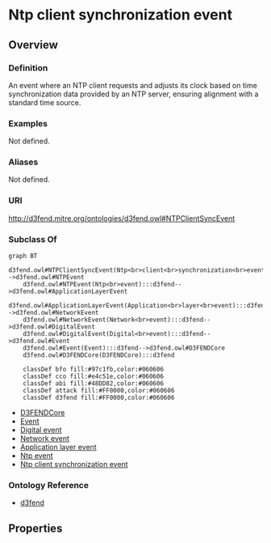 # Ntp client synchronization event

## Overview

### Definition
An event where an NTP client requests and adjusts its clock based on time synchronization data provided by an NTP server, ensuring alignment with a standard time source.

### Examples
Not defined.

### Aliases
Not defined.

### URI
http://d3fend.mitre.org/ontologies/d3fend.owl#NTPClientSyncEvent

### Subclass Of
```mermaid
graph BT
    d3fend.owl#NTPClientSyncEvent(Ntp<br>client<br>synchronization<br>event):::d3fend-->d3fend.owl#NTPEvent
    d3fend.owl#NTPEvent(Ntp<br>event):::d3fend-->d3fend.owl#ApplicationLayerEvent
    d3fend.owl#ApplicationLayerEvent(Application<br>layer<br>event):::d3fend-->d3fend.owl#NetworkEvent
    d3fend.owl#NetworkEvent(Network<br>event):::d3fend-->d3fend.owl#DigitalEvent
    d3fend.owl#DigitalEvent(Digital<br>event):::d3fend-->d3fend.owl#Event
    d3fend.owl#Event(Event):::d3fend-->d3fend.owl#D3FENDCore
    d3fend.owl#D3FENDCore(D3FENDCore):::d3fend
    
    classDef bfo fill:#97c1fb,color:#060606
    classDef cco fill:#e4c51e,color:#060606
    classDef abi fill:#48DD82,color:#060606
    classDef attack fill:#FF0000,color:#060606
    classDef d3fend fill:#FF0000,color:#060606
```

- [D3FENDCore](/docs/ontology/reference/model/D3FENDCore/D3FENDCore.md)
- [Event](/docs/ontology/reference/model/D3FENDCore/Event/Event.md)
- [Digital event](/docs/ontology/reference/model/D3FENDCore/Event/Digital%20event/Digital%20event.md)
- [Network event](/docs/ontology/reference/model/D3FENDCore/Event/Digital%20event/Network%20event/Network%20event.md)
- [Application layer event](/docs/ontology/reference/model/D3FENDCore/Event/Digital%20event/Network%20event/Application%20layer%20event/Application%20layer%20event.md)
- [Ntp event](/docs/ontology/reference/model/D3FENDCore/Event/Digital%20event/Network%20event/Application%20layer%20event/Ntp%20event/Ntp%20event.md)
- [Ntp client synchronization event](/docs/ontology/reference/model/D3FENDCore/Event/Digital%20event/Network%20event/Application%20layer%20event/Ntp%20event/Ntp%20client%20synchronization%20event/Ntp%20client%20synchronization%20event.md)


### Ontology Reference
- [d3fend](http://d3fend.mitre.org/ontologies/d3fend.owl#)

## Properties
